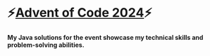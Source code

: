 # ⚡[Advent of Code 2024](https://adventofcode.com/)⚡

#### My Java solutions for the event showcase my technical skills and problem-solving abilities.
